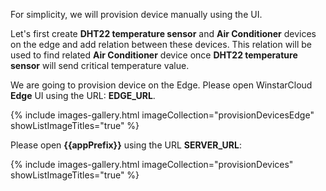 For simplicity, we will provision device manually using the UI.

Let's first create **DHT22 temperature sensor** and **Air Conditioner** devices on the edge and add relation between these devices. This relation will be used to find related **Air Conditioner** device once **DHT22 temperature sensor** will send critical temperature value.

We are going to provision device on the Edge. Please open WinstarCloud **Edge** UI using the URL: **EDGE_URL**.

{% include images-gallery.html imageCollection="provisionDevicesEdge" showListImageTitles="true" %}

Please open **{{appPrefix}}** using the URL **SERVER_URL**:

{% include images-gallery.html imageCollection="provisionDevices" showListImageTitles="true" %}
